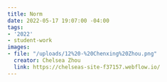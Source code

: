 ```yaml
---
title: Norm
date: 2022-05-17 19:07:00 -04:00
tags:
- '2022'
- student-work
images:
- file: "/uploads/12%20-%20Chenxing%20Zhou.png"
  creator: Chelsea Zhou
  link: https://chelseas-site-f37157.webflow.io/
---
```


